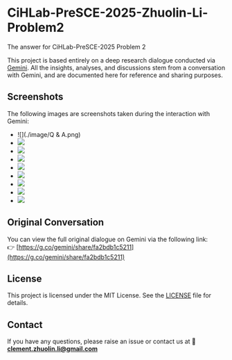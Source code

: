 # CiHLab-PreSCE-2025-Zhuolin-Li-Problem2
The answer for CiHLab-PreSCE-2025 Problem 2

This project is based entirely on a deep research dialogue conducted via [Gemini](https://gemini.google.com/app). All the insights, analyses, and discussions stem from a conversation with Gemini, and are documented here for reference and sharing purposes.

## Screenshots

The following images are screenshots taken during the interaction with Gemini:
- ![](./image/Q & A.png)
- ![](./image/page1.png)
- ![](./image/page2.png)
- ![](./image/page3.png)
- ![](./image/page4.png)
- ![](./image/page5.png)
- ![](./image/page6.png)
- ![](./image/page7.png)
- ![](./image/page8.png)

## Original Conversation

You can view the full original dialogue on Gemini via the following link:  
👉 [https://g.co/gemini/share/fa2bdb1c5211](https://g.co/gemini/share/fa2bdb1c5211)

## License

This project is licensed under the MIT License. See the [LICENSE](./LICENSE) file for details.

## Contact

If you have any questions, please raise an issue or contact us at
📧 **clement.zhuolin.li@gmail.com**

